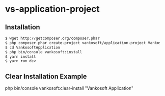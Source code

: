 # vs-application-project

Installation
-------------

```bash
$ wget http://getcomposer.org/composer.phar
$ php composer.phar create-project vankosoft/application-project VankosoftApplication
$ cd VankosoftApplication
$ php bin/console vankosoft:install
$ yarn install
$ yarn run dev
```

Clear Installation Example
---------------------------
php bin/console vankosoft:clear-install "Vankosoft Application"
